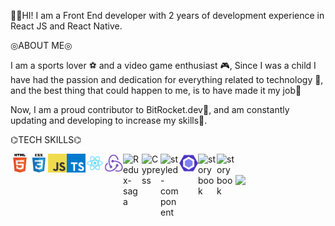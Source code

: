 👋🏻HI! I am a Front End developer with 2 years of development experience in React JS and React Native.

◎ABOUT ME◎

I am a sports lover ⚽️ and a video game enthusiast 🎮,
Since I was a child I have had the passion and dedication for everything related to technology 📱, and the best thing that could happen to me, is to have made it my job📂

Now, I am a proud contributor to BitRocket.dev🚀, and am constantly updating and developing to increase my skills🔮.

⌬TECH SKILLS⌬

[<img align="left" alt="HTML5" width="30px" src="https://raw.githubusercontent.com/github/explore/80688e429a7d4ef2fca1e82350fe8e3517d3494d/topics/html/html.png" />][html5]
[<img align="left" alt="CSS" width="30px" src="https://raw.githubusercontent.com/github/explore/80688e429a7d4ef2fca1e82350fe8e3517d3494d/topics/css/css.png" />][css]
[<img align="left" alt="JS" width="30px" src="https://raw.githubusercontent.com/github/explore/80688e429a7d4ef2fca1e82350fe8e3517d3494d/topics/javascript/javascript.png" />][js]
[<img align="left" alt="TS" width="30px" src="https://raw.githubusercontent.com/github/explore/80688e429a7d4ef2fca1e82350fe8e3517d3494d/topics/typescript/typescript.png" />][ts]
[<img align="left" alt="React" width="30px" src="https://raw.githubusercontent.com/github/explore/80688e429a7d4ef2fca1e82350fe8e3517d3494d/topics/react/react.png" />][react]
[<img align="left" alt="Redux" width="30px" src="https://raw.githubusercontent.com/github/explore/80688e429a7d4ef2fca1e82350fe8e3517d3494d/topics/redux/redux.png" />][redux]
[<img align="left" alt="Redux-saga" width="30px" src="https://redux-saga.js.org//img/Redux-Saga-Logo-Portrait.png" />][redux-saga]
[<img align="left" alt="Cypress" width="30px" src="https://encrypted-tbn0.gstatic.com/images?q=tbn:ANd9GcTBNI2O14xx9s1OidGqEuN9HTH85uOnrTDYke3QK2zYSQ4VLTMXlvHWPSgNCjMLJODdel8&usqp=CAU" />][cypress]
[<img align="left" alt="styled-component" width="30px" src="https://raw.githubusercontent.com/styled-components/brand/master/styled-components.png" />][styled-components]
[<img align="left" alt="eslint" width="30px" src="https://raw.githubusercontent.com/github/explore/80688e429a7d4ef2fca1e82350fe8e3517d3494d/topics/eslint/eslint.png" />][eslint]
[<img align="left" alt="storybook" width="30px" src="https://camo.githubusercontent.com/4caa6af6f5dab1d73d40f09c49b59856500c7e3055324079fd1b8825396b0f39/68747470733a2f2f63646e2e7261776769742e636f6d2f74696e65736f66742f6e67782d73746f7279626f6f6b2d736368656d61746963732f6d61737465722f64656d6f2f7372632f6173736574732f6c6f676f2e737667" />][storybook]
[<img align="left" alt="storybook" width="30px" src="https://seeklogo.com/images/N/nodejs-logo-FBE122E377-seeklogo.com.png" />][node-js]

[html5]: https://github.com/topics/html
[css]: https://github.com/topics/css
[js]: https://github.com/topics/javascript
[ts]: https://github.com/microsoft/TypeScript
[react]: https://github.com/facebook/react
[redux]: https://github.com/reduxjs/redux
[redux-saga]: https://github.com/reduxjs/redux
[cypress]: https://github.com/cypress-io/cypress
[styled-components]: https://github.com/styled-components/styled-components
[eslint]: https://github.com/eslint/eslint
[storybook]: https://storybook.js.org/
[node-js]: https://nodejs.org/it/

</br>
</br>

<img src="https://media-exp1.licdn.com/dms/image/C5616AQGxznzYtv6BBw/profile-displaybackgroundimage-shrink_350_1400/0/1616340578202?e=1639612800&v=beta&t=f7amuN6mup5s5y5WndRudCkk23DVW2cXd0u_yBdjiPY" >

